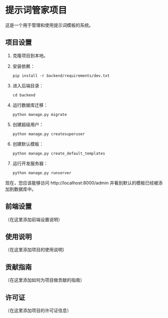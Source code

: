 # 提示词管家项目

这是一个用于管理和使用提示词模板的系统。

## 项目设置

1. 克隆项目到本地。

2. 安装依赖：
   ```
   pip install -r backend/requirements/dev.txt
   ```

3. 进入后端目录：
   ```
   cd backend
   ```

4. 运行数据库迁移：
   ```
   python manage.py migrate
   ```

5. 创建超级用户：
   ```
   python manage.py createsuperuser
   ```

6. 创建默认模板：
   ```
   python manage.py create_default_templates
   ```

7. 运行开发服务器：
   ```
   python manage.py runserver
   ```

现在，您应该能够访问 http://localhost:8000/admin 并看到默认的模板已经被添加到数据库中。

## 前端设置

（在这里添加前端设置说明）

## 使用说明

（在这里添加项目的使用说明）

## 贡献指南

（在这里添加如何为项目做贡献的指南）

## 许可证

（在这里添加项目的许可证信息）